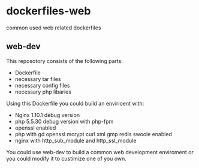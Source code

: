 # dockerfiles-web
common used web related dockerfiles 

## web-dev

This reposotory consists of the following parts:

* Dockerfile
* necessary tar files 
* necessary config files
* necessary php libaries

Using this Dockerfile you could build an envirioent with:

* Nginx 1.10.1 debug version
* php 5.5.30 debug version with php-fpm
* openssl enabled
* php with gd openssl mcrypt curl xml gmp redis swoole enabled
* nginx with http_sub_module and http_ssl_module

You could use web-dev to build a common web development enviroment or you could modify it to custimize one of you own.

